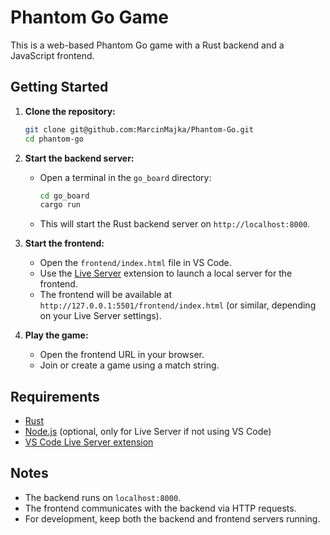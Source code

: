 # Phantom Go Game

This is a web-based Phantom Go game with a Rust backend and a JavaScript frontend.

## Getting Started

1. **Clone the repository:**
   ```sh
   git clone git@github.com:MarcinMajka/Phantom-Go.git
   cd phantom-go
   ```

2. **Start the backend server:**
   - Open a terminal in the `go_board` directory:
     ```sh
     cd go_board
     cargo run
     ```
   - This will start the Rust backend server on `http://localhost:8000`.

3. **Start the frontend:**
   - Open the `frontend/index.html` file in VS Code.
   - Use the [Live Server](https://marketplace.visualstudio.com/items?itemName=ritwickdey.LiveServer) extension to launch a local server for the frontend.
   - The frontend will be available at `http://127.0.0.1:5501/frontend/index.html` (or similar, depending on your Live Server settings).

4. **Play the game:**
   - Open the frontend URL in your browser.
   - Join or create a game using a match string.

## Requirements

- [Rust](https://www.rust-lang.org/tools/install)
- [Node.js](https://nodejs.org/) (optional, only for Live Server if not using VS Code)
- [VS Code Live Server extension](https://marketplace.visualstudio.com/items?itemName=ritwickdey.LiveServer)

## Notes

- The backend runs on `localhost:8000`.
- The frontend communicates with the backend via HTTP requests.
- For development, keep both the backend and frontend servers running.
